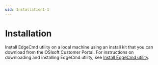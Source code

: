 ```yaml
---
uid: Installation1-1
---
```


# Installation

Install EdgeCmd utility on a local machine using an install kit that you can download from the OSIsoft Customer Portal. For instructions on downloading and installing EdgeCmd utility, see [Install EdgeCmd utility](xref:InstallEdgeCmdUtility1-1).
